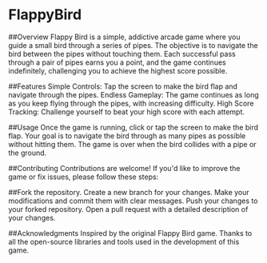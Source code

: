 # FlappyBird

##Overview
Flappy Bird is a simple, addictive arcade game where you guide a small bird through a series of pipes. The objective is to navigate the bird between the pipes without touching them. Each successful pass through a pair of pipes earns you a point, and the game continues indefinitely, challenging you to achieve the highest score possible.

##Features
Simple Controls: Tap the screen to make the bird flap and navigate through the pipes.
Endless Gameplay: The game continues as long as you keep flying through the pipes, with increasing difficulty.
High Score Tracking: Challenge yourself to beat your high score with each attempt.

##Usage
Once the game is running, click or tap the screen to make the bird flap. Your goal is to navigate the bird through as many pipes as possible without hitting them. The game is over when the bird collides with a pipe or the ground.

##Contributing
Contributions are welcome! If you'd like to improve the game or fix issues, please follow these steps:

##Fork the repository.
Create a new branch for your changes.
Make your modifications and commit them with clear messages.
Push your changes to your forked repository.
Open a pull request with a detailed description of your changes.

##Acknowledgments
Inspired by the original Flappy Bird game.
Thanks to all the open-source libraries and tools used in the development of this game.
